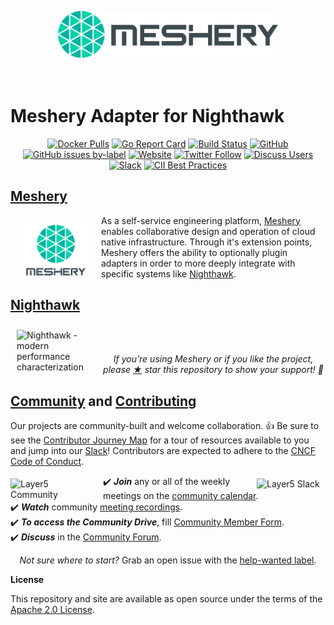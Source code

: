 <p style="text-align:center;" align="center">
  <a href="https://layer5.io/meshery">
    <picture align="center">
      <source media="(prefers-color-scheme: dark)" srcset="https://raw.githubusercontent.com/meshery/meshery/master/.github/assets/images/meshery/meshery-logo-dark-text-side.png"  width="70%" align="center" style="margin-bottom:20px;">
      <source media="(prefers-color-scheme: light)" srcset="https://raw.githubusercontent.com/meshery/meshery/master/ui/public/static/img/meshery-logo-light-text-side.png" width="70%" align="center" style="margin-bottom:20px;">
      <img alt="Shows an illustrated light mode meshery logo in light color mode and a dark mode meshery logo dark color mode." src="https://raw.githubusercontent.com/meshery/meshery/master/ui/public/static/img/meshery-logo-light-text-side.png" width="70%" align="center" style="margin-bottom:20px;">
    </picture>
  </a><br /><br />
</p>
 
# Meshery Adapter for Nighthawk
<div align="center">

[![Docker Pulls](https://img.shields.io/docker/pulls/meshery/meshery-nighthawk.svg)](https://hub.docker.com/r/meshery/meshery-nighthawk)
[![Go Report Card](https://goreportcard.com/badge/github.com/meshery/meshery-nighthawk)](https://goreportcard.com/report/github.com/meshery/meshery-nighthawk)
[![Build Status](https://img.shields.io/github/actions/workflow/status/meshery/meshery-nighthawk/multi-platform.yml?branch=master)](https://github.com/meshery/meshery-nighthawk/actions)
[![GitHub](https://img.shields.io/github/license/meshery/meshery-nighthawk.svg)](LICENSE)
[![GitHub issues by-label](https://img.shields.io/github/issues/meshery/meshery-nighthawk/help%20wanted.svg)](https://github.com/meshery/meshery-nighthawk/issues?q=is%3Aopen+is%3Aissue+label%3A"help+wanted")
[![Website](https://img.shields.io/website/https/layer5.io/meshery.svg)](https://meshery.io)
[![Twitter Follow](https://img.shields.io/twitter/follow/layer5.svg?label=Follow&style=social)](https://twitter.com/intent/follow?screen_name=mesheryio)
[![Discuss Users](https://img.shields.io/discourse/users?server=http%3A%2F%2Fdiscuss.meshery.io)](http://discuss.meshery.io)
[![Slack](https://img.shields.io/badge/Slack-@layer5.svg?logo=slack)](https://slack.meshery.io)
[![CII Best Practices](https://bestpractices.coreinfrastructure.org/projects/3564/badge)](https://bestpractices.coreinfrastructure.org/projects/3564)

</div>

<p style="clear:both;">
<h2><a href="https://layer5.io/meshery">Meshery</a></h2>
<a href="https://meshery.io"><img src="https://raw.githubusercontent.com/meshery/meshery/master/ui/public/static/img/meshery-logo/meshery-logo-light-text.png"
style="margin:10px;" width="125px" 
alt="Meshery - the Collaborative Cloud Manager" align="left" /></a>
As a self-service engineering platform, <a href="https://meshery.io">Meshery</a> enables collaborative design and operation of cloud native infrastructure. Through it's extension points, Meshery offers the ability to optionally plugin adapters in order to more deeply integrate with specific systems like <a href="https://getnighthawk.dev">Nighthawk</a>.

<p style="clear:both;">
<h2><a href="https://layer5.io/meshery">Nighthawk</a></h2>
<a href="https://getnighthawk.dev"><img src="assets/img/stacked/nighthawk-full.svg"
style="margin:10px;" width="125px" 
alt="Nighthawk - modern performance characterization" align="left" /></a>
<br /><br /><p align="center"><i>If you’re using Meshery or if you like the project, please <a href="https://github.com/meshery/meshery/stargazers">★</a> star this repository to show your support! 🤩</i></p>
</p>



<p style="clear:both;">
<h2><a name="contributing"></a><a name="community"></a> <a href="https://slack.meshery.io">Community</a> and <a href="https://docs.meshery.io/project/contributing">Contributing</a></h2>
Our projects are community-built and welcome collaboration. 👍 Be sure to see the <a href="https://layer5.io/community/newcomers">Contributor Journey Map</a> for a tour of resources available to you and jump into our <a href="https://slack.meshery.io">Slack</a>! Contributors are expected to adhere to the <a href="https://github.com/cncf/foundation/blob/master/code-of-conduct.md">CNCF Code of Conduct</a>.

<a href="https://slack.meshery.io"><img alt="Layer5 Slack" src=".github/readme/images/slack-128.png" style="margin-left:10px;padding-top:5px;" width="110px" align="right" /></a>

<a href="https://layer5.io/community"><img alt="Layer5 Community" src=".github/readme/images/community.svg" style="margin-right:8px;padding-top:5px;" width="140px" align="left" /></a>

<p>
✔️ <em><strong>Join</strong></em> any or all of the weekly meetings on the <a href="https://meshery.io/calendar">community calendar</a>.<br />
✔️ <em><strong>Watch</strong></em> community <a href="https://www.youtube.com/Layer5io?sub_confirmation=1">meeting recordings</a>.<br />
✔️ <em><strong>To access the Community Drive</strong></em>, fill <a href="https://layer5.io/newcomer">Community Member Form</a>.<br />
✔️ <em><strong>Discuss</strong></em> in the <a href="https://discuss.layer5.io">Community Forum</a>.<br />
</p>
<p align="center">
<i>Not sure where to start?</i> Grab an open issue with the <a href="https://github.com/issues?q=is%3Aopen+is%3Aissue+archived%3Afalse+org%3Ameshery+org%3Ameshery+org%3Aservice-mesh-performance+org%3Aservice-mesh-patterns+org%3Alayer5labs+label%3A%22help+wanted%22+">help-wanted label</a>.
</p>

**License**

This repository and site are available as open source under the terms of the [Apache 2.0 License](https://opensource.org/licenses/Apache-2.0).

